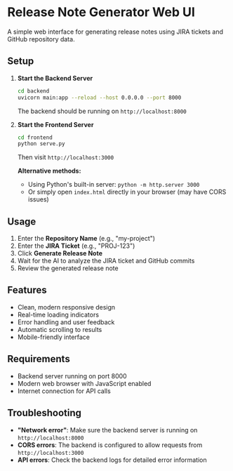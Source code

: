 # Release Note Generator Web UI

A simple web interface for generating release notes using JIRA tickets and GitHub repository data.

## Setup

1. **Start the Backend Server**
   ```bash
   cd backend
   uvicorn main:app --reload --host 0.0.0.0 --port 8000
   ```
   The backend should be running on `http://localhost:8000`

2. **Start the Frontend Server**
   ```bash
   cd frontend
   python serve.py
   ```
   Then visit `http://localhost:3000`
   
   **Alternative methods:**
   - Using Python's built-in server: `python -m http.server 3000`
   - Or simply open `index.html` directly in your browser (may have CORS issues)

## Usage

1. Enter the **Repository Name** (e.g., "my-project")
2. Enter the **JIRA Ticket** (e.g., "PROJ-123")
3. Click **Generate Release Note**
4. Wait for the AI to analyze the JIRA ticket and GitHub commits
5. Review the generated release note

## Features

- Clean, modern responsive design
- Real-time loading indicators
- Error handling and user feedback
- Automatic scrolling to results
- Mobile-friendly interface

## Requirements

- Backend server running on port 8000
- Modern web browser with JavaScript enabled
- Internet connection for API calls

## Troubleshooting

- **"Network error"**: Make sure the backend server is running on `http://localhost:8000`
- **CORS errors**: The backend is configured to allow requests from `http://localhost:3000`
- **API errors**: Check the backend logs for detailed error information 